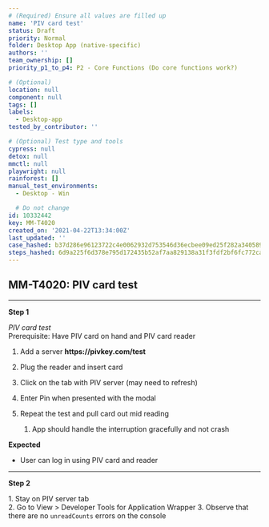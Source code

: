 ```yaml
---
# (Required) Ensure all values are filled up
name: 'PIV card test'
status: Draft
priority: Normal
folder: Desktop App (native-specific)
authors: ''
team_ownership: []
priority_p1_to_p4: P2 - Core Functions (Do core functions work?)

# (Optional)
location: null
component: null
tags: []
labels:
  - Desktop-app
tested_by_contributor: ''

# (Optional) Test type and tools
cypress: null
detox: null
mmctl: null
playwright: null
rainforest: []
manual_test_environments:
  - Desktop - Win

  # Do not change
id: 10332442
key: MM-T4020
created_on: '2021-04-22T13:34:00Z'
last_updated: ''
case_hashed: b37d286e96123722c4e0062932d753546d36ecbee09ed25f282a340589937e5fab841a7c4cb2400042eed32ff1c3425b
steps_hashed: 6d9a225f6d378e795d172435b52af7aa829138a31f3fdf2bf6fc772caf01b908b5fdc96594e5b7f922115ad4fd4293d4
---
```


<!-- (Auto-generated) Based on frontmatter's "key" and "name" -->

## MM-T4020: PIV card test

---

**Step 1**

_PIV card test_\
Prerequisite: Have PIV card on hand and PIV card reader

1. Add a server **https\://pivkey.com/test**

2. Plug the reader and insert card

3. Click on the tab with PIV server (may need to refresh)

4. Enter Pin when presented with the modal

5. Repeat the test and pull card out mid reading

   1. App should handle the interruption gracefully and not crash

**Expected**

- User can log in using PIV card and reader

---

**Step 2**

1\. Stay on PIV server tab\
2\. Go to View > Developer Tools for Application Wrapper 3. Observe that there are no `unreadCounts` errors on the console
